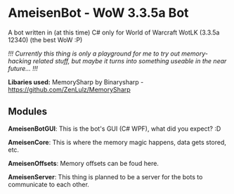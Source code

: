 # AmeisenBot - WoW 3.3.5a Bot
A bot written in (at this time) C# only for World of Warcraft WotLK (3.3.5a 12340) (the best WoW :P)

*!!! Currently this thing is only a playground for me to try out memory-hacking related stuff, but maybe it turns into something useable in the near future... !!!*

**Libaries used:** MemorySharp by Binarysharp - https://github.com/ZenLulz/MemorySharp

## Modules
**AmeisenBotGUI**: This is the bot's GUI (C# WPF), what did you expect? :D

**AmeisenCore**: This is where the memory magic happens, data gets stored, etc.

**AmeisenOffsets**: Memory offsets can be foud here.

**AmeisenServer**: This thing is planned to be a server for the bots to communicate to each other.
